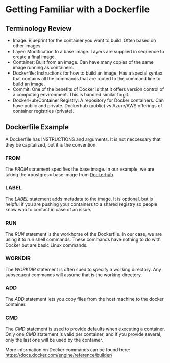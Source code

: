 
# Getting Familiar with a Dockerfile

## Terminology Review
- Image: Blueprint for the container you want to build. Often based on other images.
- Layer: Modification to a base image. Layers are supplied in sequence to create a final image.
- Container: Built from an image. Can have many copies of the same image running as containers.
- Dockerfile: Instructions for how to build an image. Has a special syntax that contains all the commands that are routed to the command line to build an image. 
- Commit: One of the benefits of Docker is that it offers version control of a computing environment. This is handled similar to git.
- DockerHub/Container Registry: A repository for Docker containers. Can have public and private. Dockerhub (public) vs Azure/AWS offerings of container registries (private).

## Dockerfile Example
A Dockerfile has INSTRUCTIONS and arguments. It is not neccessary that they be capitalized, but it is the convention.

### FROM

The *FROM* statement specifies the base image. In our example, we are taking the =postgres= base image from [Dockerhub](https://hub.docker.com/_/postgres/). 

### LABEL

The *LABEL* statement adds metadata to the image. It is optional, but is helpful if you are pushing your containers to a shared registry so people know who to contact in case of an issue.

### RUN

The *RUN* statement is the workhorse of the Dockerfile. In our case, we are using it to run shell commands. These commands have nothing to do with Docker but are basic Linux commands. 

### WORKDIR

The *WORKDIR* statement is often sued to specify a working directory. Any subsequent commands will assume that is the working directory.

### ADD

The *ADD* statement lets you copy files from the host machine to the docker container. 

### CMD

The *CMD* statement is used to provide defaults when executing a container. Only one *CMD* statement is valid per container, and if you provide several, only the last one will be used by the container. 

More information on Docker commands can be found here: https://docs.docker.com/engine/reference/builder/




